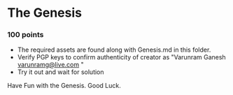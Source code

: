 # The Genesis
### 100 points

- The required assets are found along with Genesis.md in this folder.
- Verify PGP keys to confirm authenticity of creator as "Varunram Ganesh       <varunramg@live.com> "
- Try it out and wait for solution

Have Fun with the Genesis.
Good Luck.
